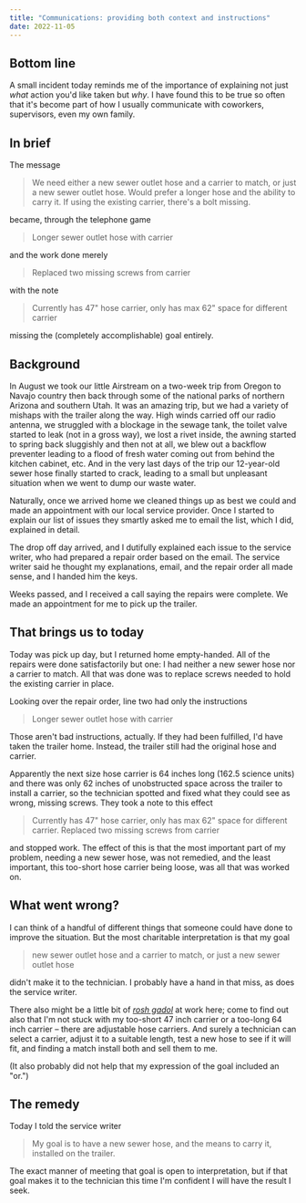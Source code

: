 ```yaml
---
title: "Communications: providing both context and instructions"
date: 2022-11-05
---
```


## Bottom line

A small incident today reminds me of the importance of explaining not just _what_ action you'd like taken but _why_. I have found this to be true so often that it's become part of how I usually communicate with coworkers, supervisors, even my own family.

## In brief

The message

> We need either a new sewer outlet hose and a carrier to match, or just a new sewer outlet hose. Would prefer a longer hose and the ability to carry it. If using the existing carrier, there's a bolt missing.

became, through the telephone game

> Longer sewer outlet hose with carrier

and the work done merely

> Replaced two missing screws from carrier

with the note

> Currently has 47" hose carrier, only has max 62" space for different carrier

missing the (completely accomplishable) goal entirely.

## Background

In August we took our little Airstream on a two-week trip from Oregon to Navajo country then back through some of the national parks of northern Arizona and southern Utah. It was an amazing trip, but we had a variety of mishaps with the trailer along the way. High winds carried off our radio antenna, we struggled with a blockage in the sewage tank, the toilet valve started to leak (not in a gross way), we lost a rivet inside, the awning started to spring back sluggishly and then not at all, we blew out a backflow preventer leading to a flood of fresh water coming out from behind the kitchen cabinet, etc. And in the very last days of the trip our 12-year-old sewer hose finally started to crack, leading to a small but unpleasant situation when we went to dump our waste water.

Naturally, once we arrived home we cleaned things up as best we could and made an appointment with our local service provider. Once I started to explain our list of issues they smartly asked me to email the list, which I did, explained in detail.

The drop off day arrived, and I dutifully explained each issue to the service writer, who had prepared a repair order based on the email. The service writer said he thought my explanations, email, and the repair order all made sense, and I handed him the keys.

Weeks passed, and I received a call saying the repairs were complete. We made an appointment for me to pick up the trailer.

## That brings us to today

Today was pick up day, but I returned home empty-handed. All of the repairs were done satisfactorily but one: I had neither a new sewer hose nor a carrier to match. All that was done was to replace screws needed to hold the existing carrier in place.

Looking over the repair order, line two had only the instructions

> Longer sewer outlet hose with carrier

Those aren't bad instructions, actually. If they had been fulfilled, I'd have taken the trailer home. Instead, the trailer still had the original hose and carrier.

Apparently the next size hose carrier is 64 inches long (162.5 science units) and there was only 62 inches of unobstructed space across the trailer to install a carrier, so the technician spotted and fixed what they could see as wrong, missing screws. They took a note to this effect

> Currently has 47" hose carrier, only has max 62" space for different carrier. Replaced two missing screws from carrier

and stopped work. The effect of this is that the most important part of my problem, needing a new sewer hose, was not remedied, and the least important, this too-short hose carrier being loose, was all that was worked on.

## What went wrong?

I can think of a handful of different things that someone could have done to improve the situation. But the most charitable interpretation is that my goal

> new sewer outlet hose and a carrier to match, or just a new sewer outlet hose

didn't make it to the technician. I probably have a hand in that miss, as does the service writer.

There also might be a little bit of _[rosh gadol](https://www.haaretz.com/2012-09-07/ty-article/word-of-the-day-rosh-gadol/0000017f-e66d-dc7e-adff-f6ed883b0000)_ at work here; come to find out also that I'm not stuck with my too-short 47 inch carrier or a too-long 64 inch carrier – there are adjustable hose carriers. And surely a technician can select a carrier, adjust it to a suitable length, test a new hose to see if it will fit, and finding a match install both and sell them to me.

(It also probably did not help that my expression of the goal included an "or.")

## The remedy

Today I told the service writer

> My goal is to have a new sewer hose, and the means to carry it, installed on the trailer.

The exact manner of meeting that goal is open to interpretation, but if that goal makes it to the technician this time I'm confident I will have the result I seek.
